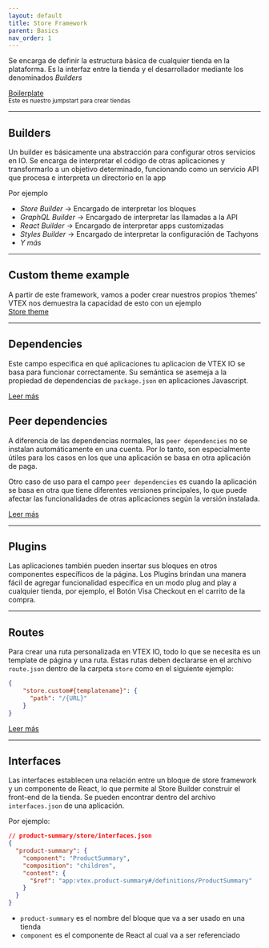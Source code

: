 ```yaml
---
layout: default
title: Store Framework
parent: Basics
nav_order: 1
---
```


Se encarga de definir la estructura básica de cualquier tienda en la plataforma.
Es la interfaz entre la tienda y el desarrollador mediante los denominados _Builders_

[Boilerplate](https://bitbucket.org/summasolutions/vtex-theme-boilerplate)  
<small>Este es nuestro jumpstart para crear tiendas</small>

---

## Builders

Un builder es básicamente una abstracción para configurar otros servicios en IO. Se encarga de interpretar el código de otras aplicaciones y transformarlo a un objetivo determinado, funcionando como un servicio API que procesa e interpreta un directorio en la app

Por ejemplo

- _Store Builder_ -> Encargado de interpretar los bloques
- _GraphQL Builder_ -> Encargado de interpretar las llamadas a la API
- _React Builder_ -> Encargado de interpretar apps customizadas
- _Styles Builder_ -> Encargado de interpretar la configuración de Tachyons
- _Y más_

---

## Custom theme example

A partir de este framework, vamos a poder crear nuestros propios ‘themes’  
VTEX nos demuestra la capacidad de esto con un ejemplo  
[Store theme](https://github.com/vtex-apps/store-theme)

---

## Dependencies

Este campo especifica en qué aplicaciones tu aplicacion de VTEX IO se basa para funcionar correctamente. Su semántica se asemeja a la propiedad de dependencias de `package.json` en aplicaciones Javascript.  

[Leer más](https://developers.vtex.com/vtex-developer-docs/docs/vtex-io-documentation-dependencies)

## Peer dependencies

A diferencia de las dependencias normales, las `peer dependencies` no se instalan automáticamente en una cuenta. Por lo tanto, son especialmente útiles para los casos en los que una aplicación se basa en otra aplicación de paga.

Otro caso de uso para el campo `peer dependencies` es cuando la aplicación se basa en otra que tiene diferentes versiones principales, lo que puede afectar las funcionalidades de otras aplicaciones según la versión instalada.  

[Leer más](https://developers.vtex.com/vtex-developer-docs/docs/vtex-io-documentation-peerdependencies)

---

## Plugins

Las aplicaciones también pueden insertar sus bloques en otros componentes específicos de la página. Los Plugins brindan una manera fácil de agregar funcionalidad específica en un modo plug and play a cualquier tienda, por ejemplo, el Botón Visa Checkout en el carrito de la compra.

---

## Routes

Para crear una ruta personalizada en VTEX IO, todo lo que se necesita es un template de página y una ruta.
Estas rutas deben declararse en el archivo `route.json` dentro de la carpeta `store` como en el siguiente ejemplo:

```json
{
    "store.custom#{templatename}": {
      "path": "/{URL}"
    }
}
```

[Leer más](https://developers.vtex.com/vtex-developer-docs/docs/routes)

---

## Interfaces

Las interfaces establecen una relación entre un bloque de store framework y un componente de React, lo que permite al Store Builder construir el front-end de la tienda. Se pueden encontrar dentro del archivo `interfaces.json` de una aplicación.  

Por ejemplo:

```json
// product-summary/store/interfaces.json
{
  "product-summary": {
    "component": "ProductSummary",
    "composition": "children",
    "content": {
      "$ref": "app:vtex.product-summary#/definitions/ProductSummary"
    }
  }
}
```

- `product-summary` es el nombre del bloque que va a ser usado en una tienda
- `component` es el componente de React al cual va a ser referenciado